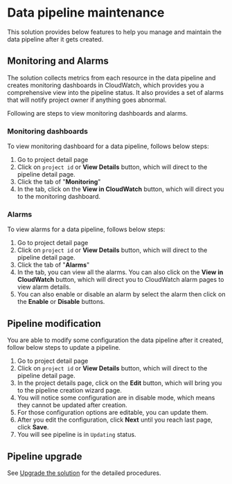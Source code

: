 # Data pipeline maintenance 
This solution provides below features to help you manage and maintain the data pipeline after it gets created.

## Monitoring and Alarms
The solution collects metrics from each resource in the data pipeline and creates monitoring dashboards in CloudWatch, which provides you a comprehensive view into the pipeline status. It also provides a set of alarms that will notify project owner if anything goes abnormal. 

Following are steps to view monitoring dashboards and alarms.

### Monitoring dashboards
To view monitoring dashboard for a data pipeline, follows below steps:

1. Go to project detail page
2. Click on `project id` or **View Details** button, which will direct to the pipeline detail page.
3. Click the tab of "**Monitoring**"
4. In the tab, click on the **View in CloudWatch** button, which will direct you to the monitoring dashboard.


### Alarms
To view alarms for a data pipeline, follows below steps:

1. Go to project detail page
2. Click on `project id` or **View Details** button, which will direct to the pipeline detail page.
3. Click the tab of "**Alarms**"
4. In the tab, you can view all the alarms. You can also click on the **View in CloudWatch** button, which will direct you to CloudWatch alarm pages to view alarm details.
5. You can also enable or disable an alarm by select the alarm then click on the **Enable** or **Disable** buttons.

## Pipeline modification
You are able to modify some configuration the data pipeline after it created, follow below steps to update a pipeline.

1. Go to project detail page
2. Click on `project id` or **View Details** button, which will direct to the pipeline detail page.
3. In the project details page, click on the **Edit** button, which will bring you to the pipeline creation wizard page.
4. You will notice some configuration are in disable mode, which means they cannot be updated after creation.
5. For those configuration options are editable, you can update them.
6. After you edit the configuration, click **Next** until you reach last page, click **Save**.
7. You will see pipeline is in `Updating` status.

## Pipeline upgrade
See [Upgrade the solution][upgrade] for the detailed procedures.

[upgrade]: ../upgrade.md
